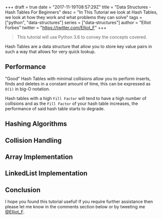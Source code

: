 +++
draft = true
date = "2017-11-19T08:57:29Z"
title = "Data Structures - Hash Tables For Beginners"
desc = "In This Tutorial we look at Hash Tables, we look at how they work and what problems they can solve"
tags = ["python", "data-structures"]
series = ["data-structures"]
author = "Elliot Forbes"
twitter = "https://twitter.com/Elliot_F"
+++

> This tutorial will use Python 3.6 to convey the concepts covered.

Hash Tables are a data structure that allow you to store key value pairs in such a way that allows for very quick lookup. 

## Performance

"Good" Hash Tables with minimal collisions allow you to perform inserts, finds and deletes in a constant amount of time, this can be expressed as `O(1)` in big-O notation. 

Hash tables with a high `Fill Factor` will tend to have a high number of collisions and as the `Fill Factor` of your hash table increases, the performance of said hash table starts to degrade.

## Hashing Algorithms

## Collision Handling

## Array Implementation

## LinkedList Implementation

## Conclusion

I hope you found this tutorial useful! If you require further assistance then please let me know in the comments section below or by tweeting me [@Elliot_F](https://twitter.com/elliot_f).